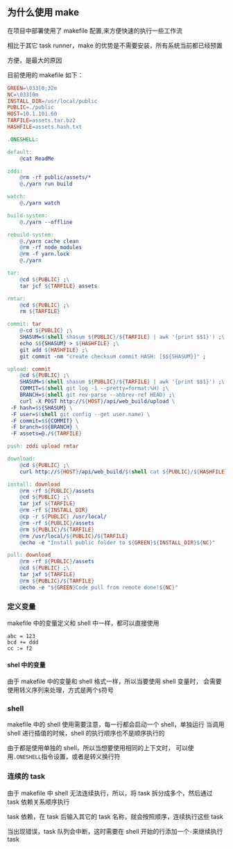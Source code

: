 ## 为什么使用 make

在项目中部署使用了 makefile 配置,来方便快速的执行一些工作流

相比于其它 task runner，make 的优势是不需要安装，所有系统当前都已经预置

方便，是最大的原因

目前使用的 makefile 如下：

```makefile
GREEN=\033[0;32m
NC=\033[0m
INSTALL_DIR=/usr/local/public
PUBLIC=./public
HOST=10.1.101.60
TARFILE=assets.tar.bz2
HASHFILE=assets.hash.txt

.ONESHELL:

default:
	@cat ReadMe

zddi:
	@rm -rf public/assets/*
	@./yarn run build

watch:
	@./yarn watch

build-system:
	@./yarn --offline

rebuild-system:
	@./yarn cache clean
	@rm -rf node_modules
	@rm -f yarn.lock
	@./yarn

tar:
	@cd ${PUBLIC} ;\
	tar jcf ${TARFILE} assets

rmtar:
	@cd ${PUBLIC} ;\
	rm ${TARFILE}

commit: tar
	@-cd ${PUBLIC} ;\
	SHASUM=$(shell shasum ${PUBLIC}/${TARFILE} | awk '{print $$1}') ;\
	echo $${SHASUM} > ${HASHFILE} ;\
	git add ${HASHFILE} ;\
	git commit -nm "create checksum commit HASH: [$${SHASUM}]" ;

upload: commit
	@cd ${PUBLIC} ;\
	SHASUM=$(shell shasum ${PUBLIC}/${TARFILE} | awk '{print $$1}') ;\
	COMMIT=$(shell git log -1 --pretty=format:%H) ;\
	BRANCH=$(shell git rev-parse --abbrev-ref HEAD) ;\
	curl -X POST http://${HOST}/api/web_build/upload \
 -F hash=$${SHASUM} \
 -F user=$(shell git config --get user.name) \
 -F commit=$${COMMIT} \
 -F branch=$${BRANCH} \
 -F assets=@./${TARFILE}

push: zddi upload rmtar

download:
	@cd ${PUBLIC} ;\
	curl http://${HOST}/api/web_build/$(shell cat ${PUBLIC}/${HASHFILE}) > ${TARFILE}

install: download
	@rm -rf ${PUBLIC}/assets
	@cd ${PUBLIC} ;\
	tar jxf ${TARFILE}
	@rm -rf ${INSTALL_DIR}
	@cp -r ${PUBLIC} /usr/local/
	@rm -rf ${PUBLIC}/assets
	@rm ${PUBLIC}/${TARFILE}
	@rm /usr/local/${PUBLIC}/${TARFILE}
	@echo -e "Install public folder to ${GREEN}${INSTALL_DIR}${NC}"

pull: download
	@rm -rf ${PUBLIC}/assets
	@cd ${PUBLIC} ;\
	tar jxf ${TARFILE}
	@rm ${PUBLIC}/${TARFILE}
	@echo -e "${GREEN}Code pull from remote done!${NC}"


```

### 定义变量

makefile 中的变量定义和 shell 中一样，都可以直接使用

```
abc = 123
bcd += ddd
cc := f2
```

#### shel 中的变量

由于 makefile 中的变量和 shell 格式一样，所以当要使用 shell 变量时，
会需要使用转义序列来处理，方式是两个`$`符号

### shell

makefile 中的 shell 使用需要注意，每一行都会启动一个 shell，单独运行
当调用 shell 进行插值的时候，shell 的执行顺序也不是顺序执行的

由于都是使用单独的 shell，所以当想要使用相同的上下文时，
可以使用`.ONESHELL`指令设置，或者是转义换行符

### 连续的 task

由于 makefile 中 shell 无法连续执行，所以，将 task 拆分成多个，然后通过 task 依赖关系顺序执行

task 依赖，在 task 后输入其它的 task 名称，就会按照顺序，连续执行这些 task

当出现错误，task 队列会中断，这时需要在 shell 开始的行添加一个`-`来继续执行 task
